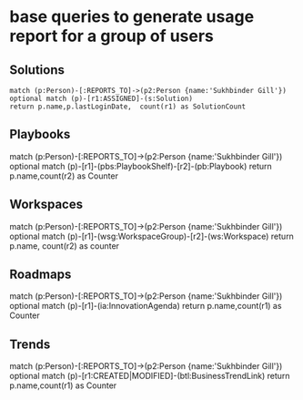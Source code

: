 # base queries to generate usage report for a group of users

## Solutions

~~~
match (p:Person)-[:REPORTS_TO]->(p2:Person {name:'Sukhbinder Gill'})
optional match (p)-[r1:ASSIGNED]-(s:Solution)
return p.name,p.lastLoginDate,  count(r1) as SolutionCount
~~~


## Playbooks
match (p:Person)-[:REPORTS_TO]->(p2:Person {name:'Sukhbinder Gill'})
optional match (p)-[r1]-(pbs:PlaybookShelf)-[r2]-(pb:Playbook)
return p.name,count(r2) as Counter

## Workspaces
match (p:Person)-[:REPORTS_TO]->(p2:Person {name:'Sukhbinder Gill'})
optional match (p)-[r1]-(wsg:WorkspaceGroup)-[r2]-(ws:Workspace)
return p.name, count(r2) as counter

## Roadmaps
match (p:Person)-[:REPORTS_TO]->(p2:Person {name:'Sukhbinder Gill'})
optional match (p)-[r1]-(ia:InnovationAgenda)
return p.name,count(r1) as Counter

## Trends
match (p:Person)-[:REPORTS_TO]->(p2:Person {name:'Sukhbinder Gill'})
optional match (p)-[r1:CREATED|MODIFIED]-(btl:BusinessTrendLink)
return p.name,count(r1) as Counter

